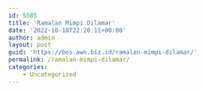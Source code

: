 ```yaml
---
id: 5505
title: 'Ramalan Mimpi Dilamar'
date: '2022-10-18T22:20:11+00:00'
author: admin
layout: post
guid: 'https://bos.awn.biz.id/ramalan-mimpi-dilamar/'
permalink: /ramalan-mimpi-dilamar/
categories:
    - Uncategorized
---
```


